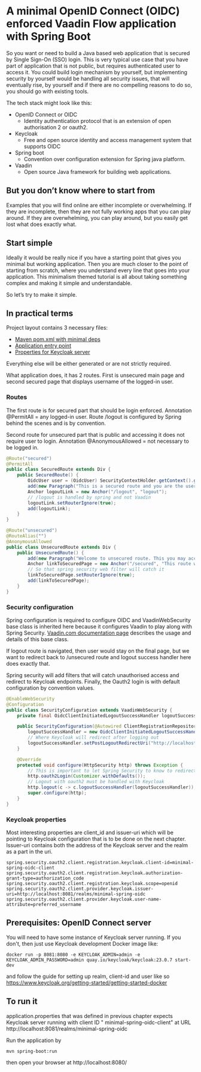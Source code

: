 # A minimal OpenID Connect (OIDC) enforced Vaadin Flow application with Spring Boot

So you want or need to build a Java based web application that is secured by Single Sign-On (SSO) login. This is very
typical use case that you have part of application that is not public, but requires authenticated user to access it. You
could build login mechanism by yourself, but implementing security by yourself would be handling all security issues,
that will eventually rise, by yourself and if there are no compelling reasons to do so, you should go with existing
tools.

The tech stack might look like this:

- OpenID Connect or OIDC
    - Identity authentication protocol that is an extension of open authorisation 2 or oauth2.
- Keycloak
    - Free and open source identity and access management system that supports OIDC
- Spring boot
    - Convention over configuration extension for Spring java platform.
- Vaadin
    - Open source Java framework for building web applications.

## But you don’t know where to start from

Examples that you will find online are either incomplete or overwhelming. If they are incomplete, then they are not
fully working apps that you can play around. If they are overwhelming, you can play around, but you easily get lost
what does exactly what.

## Start simple

Ideally it would be really nice if you have a starting point that gives you minimal but working application. Then you
are much closer to the point of starting from scratch, where you understand every line that goes into your application.
This minimalism themed tutorial is all about taking something complex and making it simple and understandable.

So let’s try to make it simple.

## In practical terms

Project layout contains 3 necessary files:

- [Maven pom.xml with minimal deps](pom.xml)
- [Application entry point](src/main/java/org/samuliwritescode/minimal/oidc/Application.java)
- [Properties for Keycloak server](src/main/resources/application.properties)

Everything else will be either generated or are not strictly required.

What application does, it has 2 routes. First is unsecured main page and second secured page that displays username of
the logged-in user.

### Routes

The first route is for secured part that should be login enforced. Annotation @PermitAll = any logged-in user. Route
/logout is configured by Spring behind the scenes and is by convention.

Second route for unsecured part that is public and accessing it does not require user to login. Annotation
@AnonymousAllowed = not necessary to be logged in.

```java
@Route("secured")
@PermitAll
public class SecuredRoute extends Div {
    public SecuredRoute() {
        OidcUser user = (OidcUser) SecurityContextHolder.getContext().getAuthentication().getPrincipal();
        add(new Paragraph("This is a secured route and you are the user '%s'".formatted(user.getName())));
        Anchor logoutLink = new Anchor("/logout", "logout");
        // /logout is handled by spring and not Vaadin
        logoutLink.setRouterIgnore(true); 
        add(logoutLink);
    }
}

@Route("unsecured")
@RouteAlias("")
@AnonymousAllowed
public class UnsecuredRoute extends Div {
    public UnsecuredRoute() {
        add(new Paragraph("Welcome to unsecured route. This you may access without logging in."));
        Anchor linkToSecuredPage = new Anchor("/secured", "This route will require you to login");
        // So that spring security web filter will catch it
        linkToSecuredPage.setRouterIgnore(true); 
        add(linkToSecuredPage);
    }
}
```

### Security configuration

Spring configuration is required to configure OIDC and VaadinWebSecurity base class is inherited here because it
configures Vaadin to play along with Spring
Security. [Vaadin.com documentation page](https://vaadin.com/docs/latest/security/enabling-security) describes the usage
and details of this base class.

If logout route is navigated, then user would stay on the final page, but we want to redirect back to /unsecured route
and logout success handler here does exactly that.

Spring security will add filters that will catch unauthorised access and redirect to Keycloak endpoints. Finally, the
Oauth2 login is with default configuration by convention values.

```java
@EnableWebSecurity
@Configuration
public class SecurityConfiguration extends VaadinWebSecurity {
    private final OidcClientInitiatedLogoutSuccessHandler logoutSuccessHandler;

    public SecurityConfiguration(@Autowired ClientRegistrationRepository clientRegistrationRepository) {
        logoutSuccessHandler = new OidcClientInitiatedLogoutSuccessHandler(clientRegistrationRepository);
        // Where Keycloak will redirect after logging out
        logoutSuccessHandler.setPostLogoutRedirectUri("http://localhost:8080/unsecured"); 
    }

    @Override
    protected void configure(HttpSecurity http) throws Exception {
        // This is important to let Spring Security to know to redirect to external login page.
        http.oauth2Login(Customizer.withDefaults()); 
        // Logout with oauth2 must be handled with Keycloak
        http.logout(c -> c.logoutSuccessHandler(logoutSuccessHandler)); 
        super.configure(http);
    }
}
```

### Keycloak properties

Most interesting properties are client_id and issuer-uri which will be pointing to Keycloak configuration that is to be
done on the next chapter. Issuer-uri contains both the address of the Keycloak server and the realm as a part in the
uri.

```properties
spring.security.oauth2.client.registration.keycloak.client-id=minimal-spring-oidc-client
spring.security.oauth2.client.registration.keycloak.authorization-grant-type=authorization_code
spring.security.oauth2.client.registration.keycloak.scope=openid
spring.security.oauth2.client.provider.keycloak.issuer-uri=http://localhost:8081/realms/minimal-spring-oidc
spring.security.oauth2.client.provider.keycloak.user-name-attribute=preferred_username
```

## Prerequisites: OpenID Connect server

You will need to have some instance of Keycloak server running. If you don't, then just use Keycloak development
Docker image like:

`docker run -p 8081:8080 -e KEYCLOAK_ADMIN=admin -e KEYCLOAK_ADMIN_PASSWORD=admin quay.io/keycloak/keycloak:23.0.7 start-dev`

and follow the guide for setting up realm, client-id and user like
so https://www.keycloak.org/getting-started/getting-started-docker

## To run it

application.properties that was defined in previous chapter expects Keycloak server running with client ID "
minimal-spring-oidc-client" at URL http://localhost:8081/realms/minimal-spring-oidc

Run the application by

`mvn spring-boot:run`

then open your browser at http://localhost:8080/
